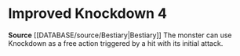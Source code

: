 ﻿---
actions: '[free-action]'
id: '28'
name: Improved Knockdown
rarity: Common
source: '[[DATABASE/source/Bestiary|Bestiary]]'
type: Creature Ability

---
# Improved Knockdown <span class="action-icon">4</span>

**Source** [[DATABASE/source/Bestiary|Bestiary]]
The monster can use Knockdown as a free action triggered by a hit with its initial attack.